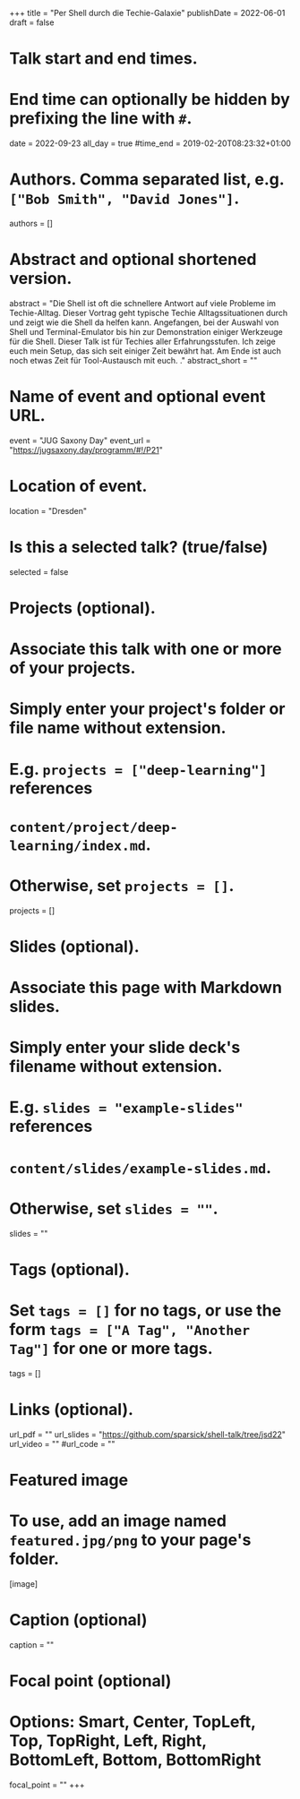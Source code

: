 +++
title = "Per Shell durch die Techie-Galaxie"
publishDate = 2022-06-01
draft = false

# Talk start and end times.
#   End time can optionally be hidden by prefixing the line with `#`.
date = 2022-09-23
all_day = true
#time_end = 2019-02-20T08:23:32+01:00

# Authors. Comma separated list, e.g. `["Bob Smith", "David Jones"]`.
authors = []

# Abstract and optional shortened version.
abstract = "Die Shell ist oft die schnellere Antwort auf viele Probleme im Techie-Alltag. Dieser Vortrag geht typische Techie Alltagssituationen durch und zeigt wie die Shell da helfen kann. Angefangen, bei der Auswahl von Shell und Terminal-Emulator bis hin zur Demonstration einiger Werkzeuge für die Shell. Dieser Talk ist für Techies aller Erfahrungsstufen. Ich zeige euch mein Setup, das sich seit einiger Zeit bewährt hat. Am Ende ist auch noch etwas Zeit für Tool-Austausch mit euch. ."
abstract_short = ""

# Name of event and optional event URL.
event = "JUG Saxony Day"
event_url = "https://jugsaxony.day/programm/#!/P21"

# Location of event.
location = "Dresden"

# Is this a selected talk? (true/false)
selected = false

# Projects (optional).
#   Associate this talk with one or more of your projects.
#   Simply enter your project's folder or file name without extension.
#   E.g. `projects = ["deep-learning"]` references
#   `content/project/deep-learning/index.md`.
#   Otherwise, set `projects = []`.
projects = []

# Slides (optional).
#   Associate this page with Markdown slides.
#   Simply enter your slide deck's filename without extension.
#   E.g. `slides = "example-slides"` references
#   `content/slides/example-slides.md`.
#   Otherwise, set `slides = ""`.
slides = ""

# Tags (optional).
#   Set `tags = []` for no tags, or use the form `tags = ["A Tag", "Another Tag"]` for one or more tags.
tags = []

# Links (optional).
url_pdf = ""
url_slides = "https://github.com/sparsick/shell-talk/tree/jsd22"
url_video = ""
#url_code = ""

# Featured image
# To use, add an image named `featured.jpg/png` to your page's folder.
[image]
  # Caption (optional)
  caption = ""

  # Focal point (optional)
  # Options: Smart, Center, TopLeft, Top, TopRight, Left, Right, BottomLeft, Bottom, BottomRight
  focal_point = ""
+++

